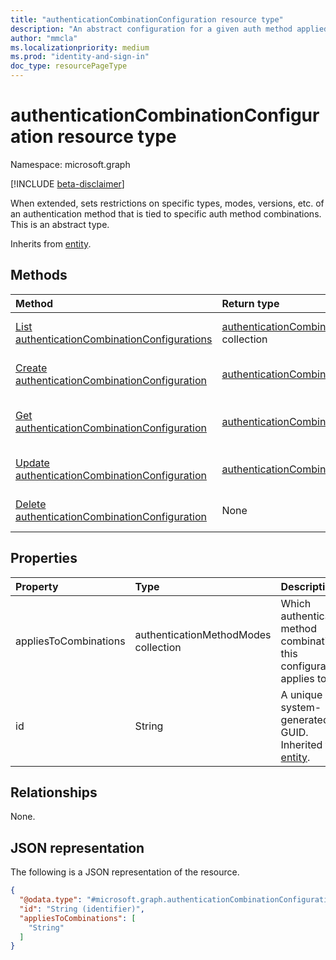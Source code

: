 ```yaml
---
title: "authenticationCombinationConfiguration resource type"
description: "An abstract configuration for a given auth method applied to certain combinations. "
author: "mmcla"
ms.localizationpriority: medium
ms.prod: "identity-and-sign-in"
doc_type: resourcePageType
---
```


# authenticationCombinationConfiguration resource type

Namespace: microsoft.graph

[!INCLUDE [beta-disclaimer](../../includes/beta-disclaimer.md)]

When extended, sets restrictions on specific types, modes, versions, etc. of an authentication method that is tied to specific auth method combinations. This is an abstract type.

Inherits from [entity](../resources/entity.md).

## Methods
|Method|Return type|Description|
|:---|:---|:---|
|[List authenticationCombinationConfigurations](../api/authenticationstrengthpolicy-list-combinationconfigurations.md)|[authenticationCombinationConfiguration](../resources/authenticationcombinationconfiguration.md) collection|Get a list of the [authenticationCombinationConfiguration](../resources/authenticationcombinationconfiguration.md) objects and their properties.|
|[Create authenticationCombinationConfiguration](../api/authenticationstrengthpolicy-post-combinationconfigurations.md)|[authenticationCombinationConfiguration](../resources/authenticationcombinationconfiguration.md)|Create a new [authenticationCombinationConfiguration](../resources/authenticationcombinationconfiguration.md) object.|
|[Get authenticationCombinationConfiguration](../api/authenticationcombinationconfiguration-get.md)|[authenticationCombinationConfiguration](../resources/authenticationcombinationconfiguration.md)|Read the properties and relationships of an [authenticationCombinationConfiguration](../resources/authenticationcombinationconfiguration.md) object.|
|[Update authenticationCombinationConfiguration](../api/authenticationcombinationconfiguration-update.md)|[authenticationCombinationConfiguration](../resources/authenticationcombinationconfiguration.md)|Update the properties of an [authenticationCombinationConfiguration](../resources/authenticationcombinationconfiguration.md) object.|
|[Delete authenticationCombinationConfiguration](../api/authenticationstrengthpolicy-delete-combinationconfigurations.md)|None|Deletes an [authenticationCombinationConfiguration](../resources/authenticationcombinationconfiguration.md) object.|

## Properties
|Property|Type|Description|
|:---|:---|:---|
|appliesToCombinations|authenticationMethodModes collection|Which authentication method combinations this configuration applies to.|
|id|String|A unique system-generated GUID. Inherited from [entity](../resources/entity.md).|

## Relationships
None.

## JSON representation
The following is a JSON representation of the resource.
<!-- {
  "blockType": "resource",
  "keyProperty": "id",
  "@odata.type": "microsoft.graph.authenticationCombinationConfiguration",
  "baseType": "microsoft.graph.entity",
  "openType": false
}
-->
``` json
{
  "@odata.type": "#microsoft.graph.authenticationCombinationConfiguration",
  "id": "String (identifier)",
  "appliesToCombinations": [
    "String"
  ]
}
```

